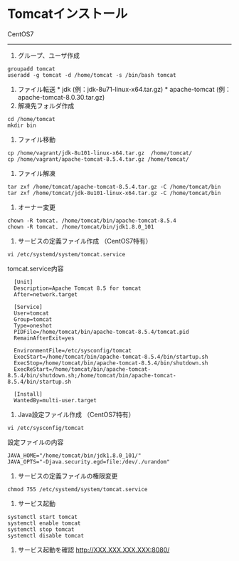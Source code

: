# Tomcatインストール
CentOS7
****
  1. グループ、ユーザ作成
  ```
  groupadd tomcat
  useradd -g tomcat -d /home/tomcat -s /bin/bash tomcat
  ```
  1. ファイル転送
    * jdk (例：jdk-8u71-linux-x64.tar.gz)
    * apache-tomcat (例：apache-tomcat-8.0.30.tar.gz)
  1. 解凍先フォルダ作成
  ```
  cd /home/tomcat
  mkdir bin
  ```
  1. ファイル移動
  ```
  cp /home/vagrant/jdk-8u101-linux-x64.tar.gz  /home/tomcat/
  cp /home/vagrant/apache-tomcat-8.5.4.tar.gz /home/tomcat/
  ```
  1. ファイル解凍
  ```
  tar zxf /home/tomcat/apache-tomcat-8.5.4.tar.gz -C /home/tomcat/bin
  tar zxf /home/tomcat/jdk-8u101-linux-x64.tar.gz -C /home/tomcat/bin
  ```
  1. オーナー変更
  ```
  chown -R tomcat. /home/tomcat/bin/apache-tomcat-8.5.4
  chown -R tomcat. /home/tomcat/bin/jdk1.8.0_101
  ```
  1. サービスの定義ファイル作成 （CentOS7特有）
  ```
  vi /etc/systemd/system/tomcat.service
  ```
  tomcat.service内容
  ```
    [Unit]
    Description=Apache Tomcat 8.5 for tomcat
    After=network.target

    [Service]
    User=tomcat
    Group=tomcat
    Type=oneshot
    PIDFile=/home/tomcat/bin/apache-tomcat-8.5.4/tomcat.pid
    RemainAfterExit=yes

    EnvironmentFile=/etc/sysconfig/tomcat
    ExecStart=/home/tomcat/bin/apache-tomcat-8.5.4/bin/startup.sh
    ExecStop=/home/tomcat/bin/apache-tomcat-8.5.4/bin/shutdown.sh
    ExecReStart=/home/tomcat/bin/apache-tomcat-8.5.4/bin/shutdown.sh;/home/tomcat/bin/apache-tomcat-8.5.4/bin/startup.sh

    [Install]
    WantedBy=multi-user.target
  ```
  1. Java設定ファイル作成 （CentOS7特有）
  ```
  vi /etc/sysconfig/tomcat
  ```
  設定ファイルの内容
  ```
  JAVA_HOME="/home/tomcat/bin/jdk1.8.0_101/"
  JAVA_OPTS="-Djava.security.egd=file:/dev/./urandom"
  ```
  1. サービスの定義ファイルの権限変更
  ```
  chmod 755 /etc/systemd/system/tomcat.service
  ```
  1. サービス起動
  ```
  systemctl start tomcat
  systemctl enable tomcat
  systemctl stop tomcat
  systemctl disable tomcat
  ```
  1. サービス起動を確認
    http://XXX.XXX.XXX.XXX:8080/
